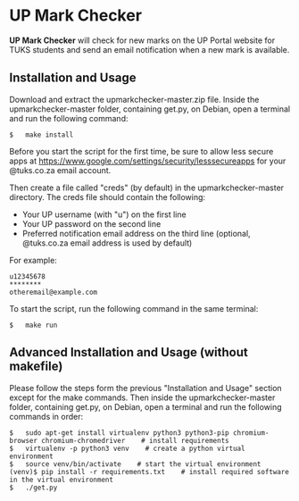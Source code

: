 UP Mark Checker
============
__UP Mark Checker__ will check for new marks on the UP Portal website for TUKS students and send an email notification when a new mark is available.



Installation and Usage
-------------------------------------
Download and extract the upmarkchecker-master.zip file.  Inside the upmarkchecker-master folder, containing get.py, on Debian, open a terminal and run the following command:
```shell
$	make install
```

Before you start the script for the first time, be sure to allow less secure apps at https://www.google.com/settings/security/lesssecureapps for your @tuks.co.za email account. 

Then create a file called "creds" (by default) in the upmarkchecker-master directory. The creds file should contain the following:
* Your UP username (with "u") on the first line
* Your UP password on the second line
* Preferred notification email address on the third line (optional, @tuks.co.za email address is used by default)

For example:
```
u12345678
********
otheremail@example.com
```

To start the script, run the following command in the same terminal:
```shell
$	make run
```

Advanced Installation and Usage (without makefile)
-------------------------------------
Please follow the steps form the previous "Installation and Usage" section except for the make commands. Then inside the upmarkchecker-master folder, containing get.py, on Debian, open a terminal and run the following commands in order:
```shell
$	sudo apt-get install virtualenv python3 python3-pip chromium-browser chromium-chromedriver    # install requirements
$	virtualenv -p python3 venv    # create a python virtual environment
$	source venv/bin/activate    # start the virtual environment
(venv)$	pip install -r requirements.txt    # install required software in the virtual environment
$	./get.py
```
